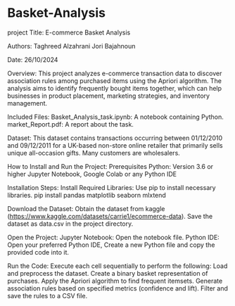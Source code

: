 # Basket-Analysis
project Title: E-commerce Basket Analysis 

Authors: 
Taghreed Alzahrani
Jori Bajahnoun

Date: 26/10/2024

Overview:
This project analyzes e-commerce transaction data to discover association rules among purchased items using the Apriori algorithm. The analysis aims to identify frequently bought items together, which can help businesses in product placement, marketing strategies, and inventory management.

Included Files:
Basket_Analysis_task.ipynb: A notebook containing Python.
market_Report.pdf: A report about the task.

Dataset:
This dataset contains transactions occurring between 01/12/2010 and 09/12/2011 for a UK-based non-store online retailer that primarily sells unique all-occasion gifts. Many customers are wholesalers.


How to Install and Run the Project:
Prerequisites
Python: Version 3.6 or higher
Jupyter Notebook, Google Colab or any Python IDE

Installation Steps:
Install Required Libraries: Use pip to install necessary libraries.
pip install pandas matplotlib seaborn mlxtend

Download the Dataset: Obtain the dataset from kaggle (https://www.kaggle.com/datasets/carrie1/ecommerce-data).
Save the dataset as data.csv in the project directory.

Open the Project:
Jupyter Notebook: Open the notebook file.
Python IDE: Open your preferred Python IDE, Create a new Python file and copy the provided code into it.

Run the Code: Execute each cell sequentially to perform the following:
Load and preprocess the dataset.
Create a binary basket representation of purchases.
Apply the Apriori algorithm to find frequent itemsets.
Generate association rules based on specified metrics (confidence and lift).
Filter and save the rules to a CSV file.
